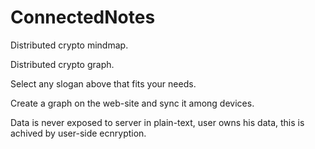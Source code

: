 # ConnectedNotes
Distributed crypto mindmap.

Distributed crypto graph.

Select any slogan above that fits your needs.

Create a graph on the web-site and sync it among devices.

Data is never exposed to server in plain-text, user owns his data, this is achived by user-side ecnryption.
